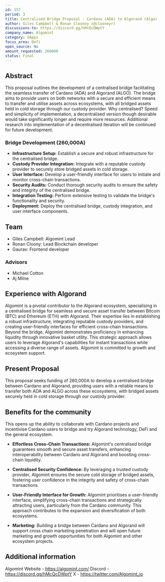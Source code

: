 ```yaml
---
id: 157
period: 3
title: Centralised Bridge Proposal - Cardano (ADA) to Algorand (Algo)
author: Giles Campbell & Ronan Clooney (@clooneyr)
discussions-to: https://discord.gg/hMcQcDWptY
company_name: Algomint
category: dApps
focus_area: Defi
open_source: No
amount_requested: 260000
status: Final
---
```


## Abstract
This proposal outlines the development of a centralised bridge facilitating the seamless transfer of Cardano (ADA) and Algorand (ALGO). The bridge aims to provide users on both networks with a secure and efficient means to transfer and utilise assets across ecosystems, with all bridged assets held in cold storage through our custody provider. Why centralised? Speed and simplicity of implementation, a decentralised version though desirable would take significantly longer and require more resources. Additional research into implementation of a decentralised iteration will be continued for future development.

### Bridge Development (260,000A)
- **Infrastructure Setup:** Establish a secure and robust infrastructure for the centralised bridge.
- **Custody Provider Integration:** Integrate with a reputable custody provider to securely store bridged assets in cold storage.
- **User Interface:** Develop a user-friendly interface for users to initiate and monitor cross-chain transactions.
- **Security Audits:** Conduct thorough security audits to ensure the safety and integrity of the centralised bridge.
- **Integration Testing:** Perform extensive testing to validate the bridge's functionality and security.
- **Deployment:** Deploy the centralised bridge, custody integration, and user interface components.

## Team
- Giles Campbell: Algomint Lead
- Ronan Cloony: Lead Blockchain developer 
- Gaurav: Frontend developer
### Advisors
- Michael Cotton
- Aj Milne

## Experience with Algorand
Algomint is a pivotal contributor to the Algorand ecosystem, specialising in a centralised bridge for seamless and secure asset transfer between Bitcoin (BTC) and Ethereum (ETH) with Algorand. Their expertise lies in establishing a robust infrastructure, integrating reputable custody providers, and creating user-friendly interfaces for efficient cross-chain transactions. Beyond the bridge, Algomint demonstrates proficiency in enhancing liquidity through innovative basket utility. This strategic approach allows users to leverage Algorand's capabilities for instant transactions while accessing a diverse range of assets. Algomint is committed to growth and ecosystem support.


## Present Proposal
This proposal seeks funding of 260,000A  to develop a centralised bridge between Cardano and Algorand, providing users with a reliable means to transfer both ADA and ALGO across these ecosystems, with bridged assets securely held in cold storage through our custody provider.

## Benefits for the community
This opens up the ability to collaborate with Cardano projects and incentivise Cardano users to bridge and try Algorand technology, DeFi and the general ecosystem.

- **Effortless Cross-Chain Transactions:** Algomint's centralised bridge guarantees smooth and secure asset transfers, enhancing interoperability between Cardano and Algorand and boosting cross-chain liquidity.

- **Centralised Security Confidence:** By leveraging a trusted custody provider, Algomint ensures the secure cold storage of bridged assets, fostering user confidence in the integrity and safety of cross-chain transactions.

- **User-Friendly Interface for Growth:** Algomint prioritises a user-friendly interface, simplifying cross-chain transactions and strategically attracting users, particularly from the Cardano community. This approach contributes to the expansion and diversification of both ecosystems.

- **Marketing:** Building a bridge between Cardano and Algorand will support cross chain marketing penetration and will open future marketing and growth opportunities for both Algomint and other ecosystem projects.

## Additional information
Algomint Website - https://algomint.com/
Discord - https://discord.gg/hMcQcDWptY
X - https://twitter.com/Algomint_io